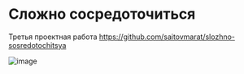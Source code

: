 # Сложно сосредоточиться

Третья проектная работа
https://github.com/saitovmarat/slozhno-sosredotochitsya

![image](https://github.com/user-attachments/assets/b0a73caa-791a-4578-9ed2-ed484f772350)
